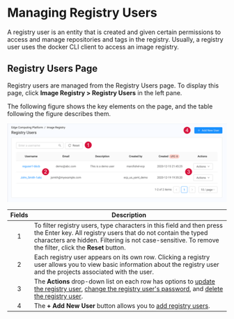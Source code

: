 # Managing Registry Users

A registry user is an entity that is created and given certain permissions to access and manage repositories and tags in the registry. Usually, a registry user uses the docker CLI client to access an image registry.

## Registry Users Page
Registry users are managed from the Registry Users page. To display this page, click **Image Registry > Registry Users** in the left pane.

The following figure shows the key elements on the page, and the table following the figure describes them.

<p align=center><img src="/docs/resources/images/registry/registry-users-page.png" width="700">

| **Fields**   | **Description**                                                                           |
| :----------: | ----------------------------------------------------------------------------------------- |
| 1            | To filter registry users, type characters in this field and then press the Enter key. All registry users that do not contain the typed characters are hidden. Filtering is not case-sensitive. To remove the filter, click the **Reset** button.                 |
| 2            | Each registry user appears on its own row. Clicking a registry user allows you to view basic information about the registry user and the projects associated with the user.                                                                                  |
| 3            | The **Actions** drop-down list on each row has options to [update the registry user](</docs/portal/registry-users/updating-users.md>), [change the registry user's password](</docs/portal/registry-users/changing-passwords.md>), and [delete the registry user](</docs/portal/registry-users/deleting-users.md>).                                                                                                           |
| 4            | The **+ Add New User** button allows you to [add registry users](</docs/portal/registry-users/adding-users.md>).       |